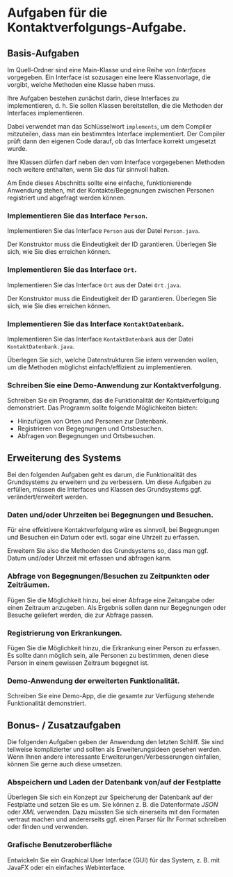 # Aufgaben für die Kontaktverfolgungs-Aufgabe.

## Basis-Aufgaben

Im Quell-Ordner sind eine Main-Klasse und eine Reihe von *Interfaces* vorgegeben.
Ein Interface ist sozusagen eine leere Klassenvorlage, die vorgibt, welche Methoden
eine Klasse haben muss.

Ihre Aufgaben bestehen zunächst darin, diese Interfaces zu implementieren,
d. h. Sie sollen Klassen bereitstellen, die die Methoden der Interfaces implementieren.

Dabei verwendet man das Schlüsselwort ```implements```, um dem Compiler
mitzuteilen, dass man ein bestimmtes Interface implementiert.
Der Compiler prüft dann den eigenen Code darauf, ob das Interface korrekt 
umgesetzt wurde.

Ihre Klassen dürfen darf neben den vom Interface vorgegebenen Methoden noch weitere
enthalten, wenn Sie das für sinnvoll halten.

Am Ende dieses Abschnitts sollte eine einfache, funktionierende Anwendung stehen,
mit der Kontakte/Begegnungen zwischen Personen registriert und abgefragt werden können.

### Implementieren Sie das Interface ```Person```.

Implementieren Sie das Interface ```Person``` aus der Datei ```Person.java```.

Der Konstruktor muss die Eindeutigkeit der ID garantieren.
Überlegen Sie sich, wie Sie dies erreichen können.


### Implementieren Sie das Interface ```Ort```.

Implementieren Sie das Interface ```Ort``` aus der Datei ```Ort.java```.

Der Konstruktor muss die Eindeutigkeit der ID garantieren.
Überlegen Sie sich, wie Sie dies erreichen können.

### Implementieren Sie das Interface ```KontaktDatenbank```.

Implementieren Sie das Interface ```KontaktDatenbank```
aus der Datei ```KontaktDatenbank.java```.

Überlegen Sie sich, welche Datenstrukturen Sie intern verwenden
wollen, um die Methoden möglichst einfach/effizient zu implementieren.

### Schreiben Sie eine Demo-Anwendung zur Kontaktverfolgung.

Schreiben Sie ein Programm, das die Funktionalität der Kontaktverfolgung demonstriert.
Das Programm sollte folgende Möglichkeiten bieten:

- Hinzufügen von Orten und Personen zur Datenbank.
- Registrieren von Begegnungen und Ortsbesuchen.
- Abfragen von Begegnungen und Ortsbesuchen.


## Erweiterung des Systems

Bei den folgenden Aufgaben geht es darum, die Funktionalität des Grundsystems zu
erweitern und zu verbessern.
Um diese Aufgaben zu erfüllen, müssen die Interfaces und Klassen des Grundsystems
ggf. verändert/erweitert werden.

### Daten und/oder Uhrzeiten bei Begegnungen und Besuchen.

Für eine effektivere Kontaktverfolgung wäre es sinnvoll, bei Begegnungen und Besuchen
ein Datum oder evtl. sogar eine Uhrzeit zu erfassen.

Erweitern Sie also die Methoden des Grundsystems so, dass man ggf. Datum und/oder
Uhrzeit mit erfassen und abfragen kann.

### Abfrage von Begegnungen/Besuchen zu Zeitpunkten oder Zeiträumen.

Fügen Sie die Möglichkeit hinzu, bei einer Abfrage eine Zeitangabe oder einen Zeitraum
anzugeben. Als Ergebnis sollen dann nur Begegnungen oder Besuche geliefert werden,
die zur Abfrage passen.

### Registrierung von Erkrankungen.

Fügen Sie die Möglichkeit hinzu, die Erkrankung einer Person zu erfassen.
Es sollte dann möglich sein, alle Personen zu bestimmen, denen diese Person in einem
gewissen Zeitraum begegnet ist.

### Demo-Anwendung der erweiterten Funktionalität.

Schreiben Sie eine Demo-App, die die gesamte zur Verfügung stehende Funktionalität
demonstriert. 


## Bonus- / Zusatzaufgaben

Die folgenden Aufgaben geben der Anwendung den letzten Schliff.
Sie sind teilweise komplizierter und sollten als Erweiterungsideen gesehen
werden. Wenn Ihnen andere interessante Erweiterungen/Verbesserungen einfallen,
können Sie gerne auch diese umsetzen.

### Abspeichern und Laden der Datenbank von/auf der Festplatte

Überlegen Sie sich ein Konzept zur Speicherung der Datenbank auf der Festplatte
und setzen Sie es um.
Sie können z. B. die Datenformate *JSON* oder *XML* verwenden.
Dazu müssten Sie sich einerseits mit den Formaten vertraut machen und andererseits
ggf. einen Parser für Ihr Format schreiben oder finden und verwenden.

### Grafische Benutzeroberfläche

Entwickeln Sie ein Graphical User Interface (GUI) für das System, z. B. mit JavaFX oder ein einfaches Webinterface.
